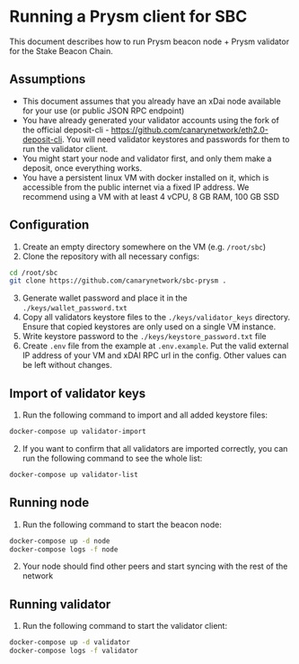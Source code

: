 # Running a Prysm client for SBC

This document describes how to run Prysm beacon node + Prysm validator for the Stake Beacon Chain.

## Assumptions
* This document assumes that you already have an xDai node available for your use (or public JSON RPC endpoint)
* You have already generated your validator accounts using the fork of the official deposit-cli - https://github.com/canarynetwork/eth2.0-deposit-cli. You will need validator keystores and passwords for them to run the validator client.
* You might start your node and validator first, and only them make a deposit, once everything works.
* You have a persistent linux VM with docker installed on it, which is accessible from the public internet via a fixed IP address. We recommend using a VM with at least 4 vCPU, 8 GB RAM, 100 GB SSD

## Configuration
1) Create an empty directory somewhere on the VM (e.g. `/root/sbc`)
2) Clone the repository with all necessary configs:
```bash
cd /root/sbc
git clone https://github.com/canarynetwork/sbc-prysm .
```
3) Generate wallet password and place it in the `./keys/wallet_password.txt`
4) Copy all validators keystore files to the `./keys/validator_keys` directory. Ensure that copied keystores are only used on a single VM instance.
5) Write keystore password to the `./keys/keystore_password.txt` file
6) Create `.env` file from the example at `.env.example`. Put the valid external IP address of your VM and xDAI RPC url in the config. Other values can be left without changes.

## Import of validator keys
1) Run the following command to import and all added keystore files:
```bash
docker-compose up validator-import
```
2) If you want to confirm that all validators are imported correctly, you can run the following command to see the whole list:
```bash
docker-compose up validator-list
```

## Running node
1) Run the following command to start the beacon node:
```bash
docker-compose up -d node
docker-compose logs -f node
```
2) Your node should find other peers and start syncing with the rest of the network

## Running validator
1) Run the following command to start the validator client:
```bash
docker-compose up -d validator
docker-compose logs -f validator
```
